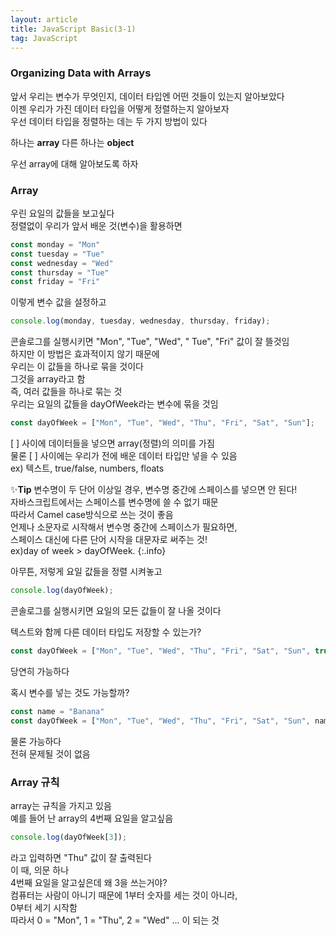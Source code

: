 ```yaml
---
layout: article
title: JavaScript Basic(3-1)
tag: JavaScript
---
```

### Organizing Data with Arrays
앞서 우리는 변수가 무엇인지, 데이터 타입엔 어떤 것들이 있는지 알아보았다  
이젠 우리가 가진 데이터 타입을 어떻게 정렬하는지 알아보자  
우선 데이터 타입을 정렬하는 데는 두 가지 방법이 있다  

하나는 **array**
다른 하나는 **object**

우선 array에 대해 알아보도록 하자  

### Array
우린 요일의 값들을 보고싶다  
정렬없이 우리가 앞서 배운 것(변수)을 활용하면

```js
const monday = "Mon"
const tuesday = "Tue"
const wednesday = "Wed"
const thursday = "Tue"
const friday = "Fri"
```
이렇게 변수 값을 설정하고
```js
console.log(monday, tuesday, wednesday, thursday, friday);
```
콘솔로그를 실행시키면 "Mon", "Tue", "Wed", " Tue", "Fri" 값이 잘 뜰것임  
하지만 이 방법은 효과적이지 않기 때문에  
우리는 이 값들을 하나로 묶을 것이다  
그것을 array라고 함  
즉, 여러 값들을 하나로 묶는 것  
우리는 요일의 값들을 dayOfWeek라는 변수에 묶을 것임  

```js
const dayOfWeek = ["Mon", "Tue", "Wed", "Thu", "Fri", "Sat", "Sun"];
```
[ ] 사이에 데이터들을 넣으면 array(정렬)의 의미를 가짐  
물론 [ ] 사이에는 우리가 전에 배운 데이터 타입만 넣을 수 있음  
ex) 텍스트, true/false, numbers, floats  

✨**Tip** 변수명이 두 단어 이상일 경우, 변수명 중간에 스페이스를 넣으면 안 된다!  
자바스크립트에서는 스페이스를 변수명에 쓸 수 없기 때문  
따라서 Camel case방식으로 쓰는 것이 좋음  
언제나 소문자로 시작해서 변수명 중간에 스페이스가 필요하면,  
스페이스 대신에 다른 단어 시작을 대문자로 써주는 것!  
ex)day of week > dayOfWeek.
{:.info}

아무튼, 저렇게 요일 값들을 정렬 시켜놓고

```js
console.log(dayOfWeek);
```
콘솔로그를 실행시키면 요일의 모든 값들이 잘 나올 것이다  
  
텍스트와 함께 다른 데이터 타입도 저장할 수 있는가?   
```js
const dayOfWeek = ["Mon", "Tue", "Wed", "Thu", "Fri", "Sat", "Sun", true, 370, 30.5, false];
```
당연히 가능하다  
  
    

혹시 변수를 넣는 것도 가능할까?
```js
const name = "Banana"
const dayOfWeek = ["Mon", "Tue", "Wed", "Thu", "Fri", "Sat", "Sun", name];
```
물론 가능하다  
전혀 문제될 것이 없음  

### Array 규칙

array는 규칙을 가지고 있음  
예를 들어 난 array의 4번째 요일을 알고싶음  
```js
console.log(dayOfWeek[3]);
```
라고 입력하면 "Thu" 값이 잘 출력된다  
이 때, 의문 하나  
4번째 요일을 알고싶은데 왜 3을 쓰는거야?  
컴퓨터는 사람이 아니기 때문에 1부터 숫자를 세는 것이 아니라,  
0부터 세기 시작함  
따라서 0 = "Mon", 1 = "Thu", 2 = "Wed" ... 이 되는 것  

